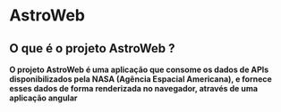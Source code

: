 # AstroWeb

## O que é o projeto AstroWeb ?
**O projeto AstroWeb é uma aplicação que consome os dados de APIs disponibilizados pela NASA (Agência Espacial Americana), e fornece esses dados de forma renderizada no navegador, através de uma aplicação angular**
